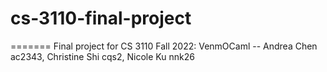 # cs-3110-final-project
=======
Final project for CS 3110 Fall 2022: VenmOCaml -- Andrea Chen ac2343, Christine Shi cqs2, Nicole Ku  nnk26


